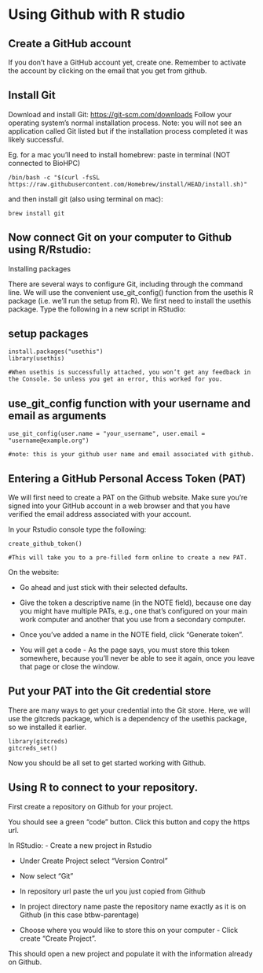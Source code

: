 Using Github with R studio
================

## Create a GitHub account

If you don’t have a GitHub account yet, create one. Remember to activate
the account by clicking on the email that you get from github.

## Install Git

Download and install Git: <https://git-scm.com/downloads> Follow your
operating system’s normal installation process. Note: you will not see
an application called Git listed but if the installation process
completed it was likely successful.

Eg. for a mac you’ll need to install homebrew: paste in terminal (NOT
connected to BioHPC)

    /bin/bash -c "$(curl -fsSL https://raw.githubusercontent.com/Homebrew/install/HEAD/install.sh)"

and then install git (also using terminal on mac):

    brew install git

## Now connect Git on your computer to Github using R/Rstudio:

Installing packages

There are several ways to configure Git, including through the command
line. We will use the convenient use_git_config() function from the
usethis R package (i.e. we’ll run the setup from R). We first need to
install the usethis package. Type the following in a new script in
RStudio:

## setup packages

    install.packages("usethis")
    library(usethis)

    #When usethis is successfully attached, you won’t get any feedback in the Console. So unless you get an error, this worked for you.

## use_git_config function with your username and email as arguments

    use_git_config(user.name = "your_username", user.email = "username@example.org")

    #note: this is your github user name and email associated with github.

## Entering a GitHub Personal Access Token (PAT)

We will first need to create a PAT on the Github website. Make sure
you’re signed into your GitHub account in a web browser and that you
have verified the email address associated with your account.

In your Rstudio console type the following:

    create_github_token() 

    #This will take you to a pre-filled form online to create a new PAT.

On the website:

- Go ahead and just stick with their selected defaults.

- Give the token a descriptive name (in the NOTE field), because one day
  you might have multiple PATs, e.g., one that’s configured on your main
  work computer and another that you use from a secondary computer.

- Once you’ve added a name in the NOTE field, click “Generate token”.

- You will get a code - As the page says, you must store this token
  somewhere, because you’ll never be able to see it again, once you
  leave that page or close the window.

## Put your PAT into the Git credential store

There are many ways to get your credential into the Git store. Here, we
will use the gitcreds package, which is a dependency of the usethis
package, so we installed it earlier.

    library(gitcreds) 
    gitcreds_set()

Now you should be all set to get started working with Github.

## Using R to connect to your repository.

First create a repository on Github for your project.

You should see a green “code” button. Click this button and copy the
https url.

In RStudio: - Create a new project in Rstudio

- Under Create Project select “Version Control”

- Now select “Git”

- In repository url paste the url you just copied from Github

- In project directory name paste the repository name exactly as it is
  on Github (in this case btbw-parentage)

- Choose where you would like to store this on your computer - Click
  create “Create Project”.

This should open a new project and populate it with the information
already on Github.
